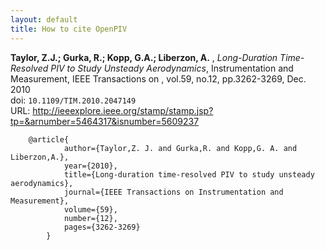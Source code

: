 ```yaml
---
layout: default
title: How to cite OpenPIV
---
```



**Taylor, Z.J.; Gurka, R.; Kopp, G.A.; Liberzon, A.** , *Long-Duration Time-Resolved PIV to Study Unsteady Aerodynamics*, Instrumentation and Measurement, IEEE Transactions on , vol.59, no.12, pp.3262-3269, Dec. 2010  
doi: `10.1109/TIM.2010.2047149`  
URL: <http://ieeexplore.ieee.org/stamp/stamp.jsp?tp=&arnumber=5464317&isnumber=5609237>  

		@article{
		        author={Taylor,Z. J. and Gurka,R. and Kopp,G. A. and Liberzon,A.},
		        year={2010},
		        title={Long-duration time-resolved PIV to study unsteady aerodynamics},
		        journal={IEEE Transactions on Instrumentation and Measurement},
		        volume={59},
		        number={12},
		        pages={3262-3269}
		    }

 